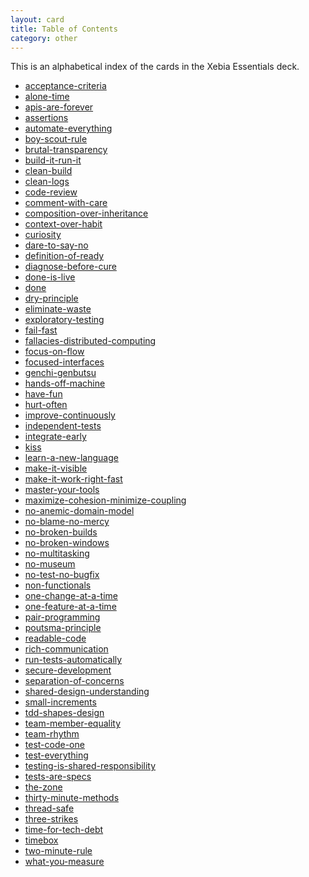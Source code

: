 ```yaml
---
layout: card
title: Table of Contents
category: other
---
```


This is an alphabetical index of the cards in the Xebia Essentials deck.

- <a href="/acceptance-criteria">acceptance-criteria</a>
- <a href="/alone-time">alone-time</a>
- <a href="/apis-are-forever">apis-are-forever</a>
- <a href="/assertions">assertions</a>
- <a href="/automate-everything">automate-everything</a>
- <a href="/boy-scout-rule">boy-scout-rule</a>
- <a href="/brutal-transparency">brutal-transparency</a>
- <a href="/build-it-run-it">build-it-run-it</a>
- <a href="/clean-build">clean-build</a>
- <a href="/clean-logs">clean-logs</a>
- <a href="/code-review">code-review</a>
- <a href="/comment-with-care">comment-with-care</a>
- <a href="/composition-over-inheritance">composition-over-inheritance</a>
- <a href="/context-over-habit">context-over-habit</a>
- <a href="/curiosity">curiosity</a>
- <a href="/dare-to-say-no">dare-to-say-no</a>
- <a href="/definition-of-ready">definition-of-ready</a>
- <a href="/diagnose-before-cure">diagnose-before-cure</a>
- <a href="/done-is-live">done-is-live</a>
- <a href="/done">done</a>
- <a href="/dry-principle">dry-principle</a>
- <a href="/eliminate-waste">eliminate-waste</a>
- <a href="/exploratory-testing">exploratory-testing</a>
- <a href="/fail-fast">fail-fast</a>
- <a href="/fallacies-distributed-computing">fallacies-distributed-computing</a>
- <a href="/focus-on-flow">focus-on-flow</a>
- <a href="/focused-interfaces">focused-interfaces</a>
- <a href="/genchi-genbutsu">genchi-genbutsu</a>
- <a href="/hands-off-machine">hands-off-machine</a>
- <a href="/have-fun">have-fun</a>
- <a href="/hurt-often">hurt-often</a>
- <a href="/improve-continuously">improve-continuously</a>
- <a href="/independent-tests">independent-tests</a>
- <a href="/integrate-early">integrate-early</a>
- <a href="/kiss">kiss</a>
- <a href="/learn-a-new-language">learn-a-new-language</a>
- <a href="/make-it-visible">make-it-visible</a>
- <a href="/make-it-work-right-fast">make-it-work-right-fast</a>
- <a href="/master-your-tools">master-your-tools</a>
- <a href="/maximize-cohesion-minimize-coupling">maximize-cohesion-minimize-coupling</a>
- <a href="/no-anemic-domain-model">no-anemic-domain-model</a>
- <a href="/no-blame-no-mercy">no-blame-no-mercy</a>
- <a href="/no-broken-builds">no-broken-builds</a>
- <a href="/no-broken-windows">no-broken-windows</a>
- <a href="/no-multitasking">no-multitasking</a>
- <a href="/no-museum">no-museum</a>
- <a href="/no-test-no-bugfix">no-test-no-bugfix</a>
- <a href="/non-functionals">non-functionals</a>
- <a href="/one-change-at-a-time">one-change-at-a-time</a>
- <a href="/one-feature-at-a-time">one-feature-at-a-time</a>
- <a href="/pair-programming">pair-programming</a>
- <a href="/poutsma-principle">poutsma-principle</a>
- <a href="/readable-code">readable-code</a>
- <a href="/rich-communication">rich-communication</a>
- <a href="/run-tests-automatically">run-tests-automatically</a>
- <a href="/secure-development">secure-development</a>
- <a href="/separation-of-concerns">separation-of-concerns</a>
- <a href="/shared-design-understanding">shared-design-understanding</a>
- <a href="/small-increments">small-increments</a>
- <a href="/tdd-shapes-design">tdd-shapes-design</a>
- <a href="/team-member-equality">team-member-equality</a>
- <a href="/team-rhythm">team-rhythm</a>
- <a href="/test-code-one">test-code-one</a>
- <a href="/test-everything">test-everything</a>
- <a href="/testing-is-shared-responsibility">testing-is-shared-responsibility</a>
- <a href="/tests-are-specs">tests-are-specs</a>
- <a href="/the-zone">the-zone</a>
- <a href="/thirty-minute-methods">thirty-minute-methods</a>
- <a href="/thread-safe">thread-safe</a>
- <a href="/three-strikes">three-strikes</a>
- <a href="/time-for-tech-debt">time-for-tech-debt</a>
- <a href="/timebox">timebox</a>
- <a href="/two-minute-rule">two-minute-rule</a>
- <a href="/what-you-measure">what-you-measure</a>
